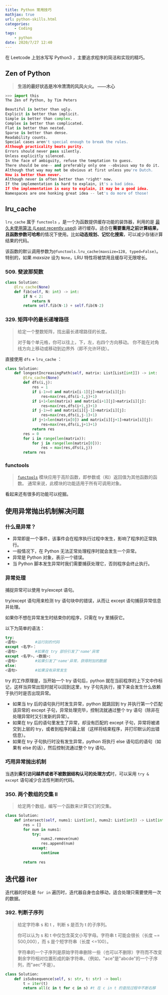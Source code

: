```yaml
---
title: Python 常用技巧
mathjax: true
url: python-skills.html
categories:
	- Coding
tags:
	- python
date: 2020/7/27 12:40
---
```

在 Leetcode 上划水写写 Python3 ，主要追求程序的简洁和实现的精巧。

<!--more-->

<!-- toc -->

## Zen of Python

> **生活的最好状态是冷冷清清的风风火火。 ——木心**

```python
>>> import this
The Zen of Python, by Tim Peters

Beautiful is better than ugly.
Explicit is better than implicit.
Simple is better than complex.
Complex is better than complicated.
Flat is better than nested.
Sparse is better than dense.
Readability counts.
Special cases aren't special enough to break the rules.
Although practicality beats purity.
Errors should never pass silently.
Unless explicitly silenced.
In the face of ambiguity, refuse the temptation to guess.
There should be one-- and preferably only one --obvious way to do it.
Although that way may not be obvious at first unless you're Dutch.
Now is better than never.
Although never is often better than *right* now.
If the implementation is hard to explain, it's a bad idea.
If the implementation is easy to explain, it may be a good idea.
Namespaces are one honking great idea -- let's do more of those!
```

## lru_cache

`lru_cache` 属于 `functools` ，是一个为函数提供缓存功能的装饰器，利用的是 [最久未使用算法 (Least recently used)](https://en.wikipedia.org/wiki/Cache_algorithms#Examples) 进行缓存。适合在**需要重用之前计算结果，且函数参数可哈希**的情况下使用。比如**动态规划、记忆化搜索**，可以减少存储计算结果的代码。

该函数的默认调用参数为`@functools.lru_cache(maxsize=128, typed=False)`。特别的，如果 *maxsize* 设为 `None`，LRU 特性将被禁用且缓存可无限增长。

### 509. 斐波那契数

```python
class Solution:
    @lru_cache(None)
    def fib(self, N: int) -> int:
        if N < 2:
            return N
        return self.fib(N-1) + self.fib(N-2)
```

### 329. 矩阵中的最长递增路径

>给定一个整数矩阵，找出最长递增路径的长度。
>
>对于每个单元格，你可以往上，下，左，右四个方向移动。 你不能在对角线方向上移动或移动到边界外（即不允许环绕）。

直接使用 `dfs` + `lru_cache` ：

```python
class Solution:
    def longestIncreasingPath(self, matrix: List[List[int]]) -> int:
        @lru_cache(None)
        def dfs(i,j):
            res = 1
            if i-1>=0 and matrix[i-1][j]>matrix[i][j]:
                res=max(res,dfs(i-1,j)+1)
            if i+1<len(matrix) and matrix[i+1][j]>matrix[i][j]:
                res=max(res,dfs(i+1,j)+1)
            if j-1>=0 and matrix[i][j-1]>matrix[i][j]:
                res=max(res,dfs(i,j-1)+1)
            if j+1<len(matrix[0]) and matrix[i][j+1]>matrix[i][j]:
                res=max(res,dfs(i,j+1)+1)
            return res
        res = 0
        for i in range(len(matrix)):
            for j in range(len(matrix[0])):
                res = max(res,dfs(i,j))
        return res
```

### functools

> [`functools`](https://docs.python.org/zh-cn/3/library/functools.html#module-functools) 模块应用于高阶函数，即参数或（和）返回值为其他函数的函数。 通常来说，此模块的功能适用于所有可调用对象。

看起来还有很多的功能可以挖掘。

## 使用异常抛出机制解决问题

### 什么是异常？

- 异常即是一个事件，该事件会在程序执行过程中发生，影响了程序的正常执行。
- 一般情况下，在 Python 无法正常处理程序时就会发生一个异常。
- 异常是 Python 对象，表示一个错误。
- 当 Python 脚本发生异常时我们需要捕获处理它，否则程序会终止执行。

### 异常处理

捕捉异常可以使用 try/except 语句。

try/except 语句用来检测 try 语句块中的错误，从而让 except 语句捕获异常信息并处理。

如果你不想在异常发生时结束你的程序，只需在 try 里捕获它。

以下为简单的语法：

```python
try:
<语句>        #运行别的代码
except <名字>：
<语句>        #如果在 try 部份引发了'name'异常
except <名字>，<数据>:
<语句>        #如果引发了'name'异常，获得附加的数据
else:
<语句>        #如果没有异常发生
```

try 的工作原理是，当开始一个 try 语句后，python 就在当前程序的上下文中作标记，这样当异常出现时就可以回到这里，try 子句先执行，接下来会发生什么依赖于执行时是否出现异常。

- 如果当 try 后的语句执行时发生异常，python 就跳回到 try 并执行第一个匹配该异常的 except 子句，异常处理完毕，控制流就通过整个 try 语句（除非在处理异常时又引发新的异常）。
- 如果在 try 后的语句里发生了异常，却没有匹配的 except 子句，异常将被递交到上层的 try，或者到程序的最上层（这样将结束程序，并打印默认的出错信息）。
- 如果在 try 子句执行时没有发生异常，python 将执行 else 语句后的语句（如果有 else 的话），然后控制流通过整个 try 语句。

### 巧用异常抛出机制

当遇到**索引访问越界或者不被数据结构认可的处理方式**时，可以采用 `try & except` 语句减少合法性判断的代码。

### 350. 两个数组的交集 II

> 给定两个数组，编写一个函数来计算它们的交集。

```python
class Solution:
    def intersect(self, nums1: List[int], nums2: List[int]) -> List[int]:
        res = []
        for num in nums1:
            try:
                nums2.remove(num)
                res.append(num)
            except:
                continue
        
        return res
```

## 迭代器 iter

迭代器的好处是 `for in` 遍历时，迭代器自身也会移动，适合处理只需要使用一次的数据。

### 392. 判断子序列

> 给定字符串 s 和 t ，判断 s 是否为 t 的子序列。
>
> 你可以认为 s 和 t 中仅包含英文小写字母。字符串 t 可能会很长（长度 ~= 500,000），而 s 是个短字符串（长度 <=100）。
>
> 字符串的一个子序列是原始字符串删除一些（也可以不删除）字符而不改变剩余字符相对位置形成的新字符串。（例如，"ace"是"abcde"的一个子序列，而"aec"不是）。
>

```python
class Solution:
    def isSubsequence(self, s: str, t: str) -> bool:
        t = iter(t)
        return all(c in t for c in s) #t 在 c in t 的查找过程中不断右移
```
